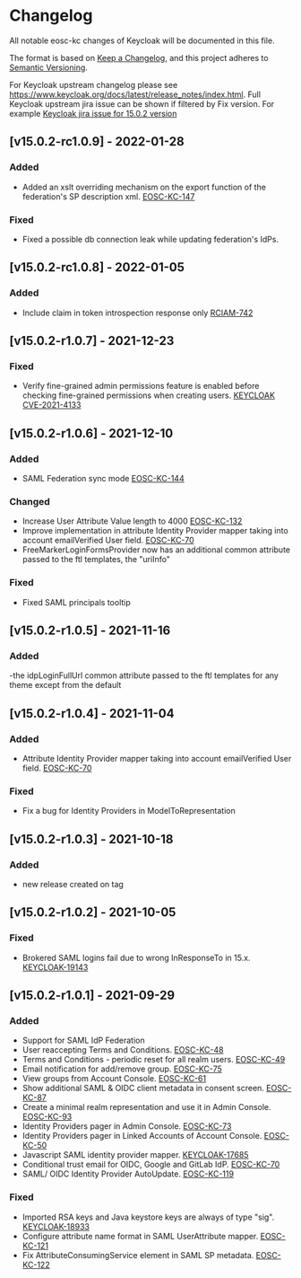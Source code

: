 # Changelog
All notable eosc-kc changes of Keycloak will be documented in this file.

The format is based on [Keep a Changelog](https://keepachangelog.com/en/1.0.0/),
and this project adheres to [Semantic Versioning](https://semver.org/spec/v2.0.0.html).

For Keycloak upstream changelog please see https://www.keycloak.org/docs/latest/release_notes/index.html.
Full Keycloak upstream jira issue can be shown if filtered by Fix version. For example [Keycloak jira issue for 15.0.2 version](https://issues.redhat.com/browse/KEYCLOAK-19161?jql=project%20%3D%20keycloak%20and%20fixVersion%20%3D%2015.0.2)


## [v15.0.2-rc1.0.9] - 2022-01-28
### Added
- Added an xslt overriding mechanism on the export function of the federation's SP description xml. [EOSC-KC-147](https://github.com/eosc-kc/keycloak/issues/147)
### Fixed
- Fixed a possible db connection leak while updating federation's IdPs.

## [v15.0.2-rc1.0.8] - 2022-01-05
### Added
- Include claim in token introspection response only [RCIAM-742](https://jira.argo.grnet.gr/browse/RCIAM-742)

## [v15.0.2-r1.0.7] - 2021-12-23
### Fixed
- Verify fine-grained admin permissions feature is enabled before checking fine-grained permissions when creating users. [KEYCLOAK CVE-2021-4133](https://www.keycloak.org/2021/12/cve.html)

## [v15.0.2-r1.0.6] - 2021-12-10
### Added
- SAML Federation sync mode [EOSC-KC-144](https://github.com/eosc-kc/keycloak/issues/144)

### Changed
- Increase User Attribute Value length to 4000 [EOSC-KC-132](https://github.com/eosc-kc/keycloak/issues/132)
- Improve implementation in attribute Identity Provider mapper taking into account emailVerified User field. [EOSC-KC-70](https://github.com/eosc-kc/keycloak/issues/70)
- FreeMarkerLoginFormsProvider now has an additional common attribute passed to the ftl templates, the "uriInfo"

### Fixed
- Fixed SAML principals tooltip

## [v15.0.2-r1.0.5] - 2021-11-16
### Added
-the idpLoginFullUrl common attribute passed to the ftl templates for any theme except from the default

## [v15.0.2-r1.0.4] - 2021-11-04
### Added
- Attribute Identity Provider mapper taking into account emailVerified User field. [EOSC-KC-70](https://github.com/eosc-kc/keycloak/issues/70)

### Fixed
- Fix a bug for Identity Providers in ModelToRepresentation

## [v15.0.2-r1.0.3] - 2021-10-18
### Added
- new release created on tag

## [v15.0.2-r1.0.2] - 2021-10-05
### Fixed
- Brokered SAML logins fail due to wrong InResponseTo in 15.x. [KEYCLOAK-19143](https://issues.redhat.com/browse/KEYCLOAK-19143)

## [v15.0.2-r1.0.1] - 2021-09-29
### Added
- Support for SAML IdP Federation
- User reaccepting Terms and Conditions. [EOSC-KC-48](https://github.com/eosc-kc/keycloak/issues/48)
- Terms and Conditions - periodic reset for all realm users. [EOSC-KC-49](https://github.com/eosc-kc/keycloak/issues/49)
- Email notification for add/remove group. [EOSC-KC-75](https://github.com/eosc-kc/keycloak/issues/75)
- View groups from Account Console. [EOSC-KC-61](https://github.com/eosc-kc/keycloak/issues/61)
- Show additional SAML & OIDC client metadata in consent screen. [EOSC-KC-87](https://github.com/eosc-kc/keycloak/issues/87)
- Create a minimal realm representation and use it in Admin Console. [EOSC-KC-93](https://github.com/eosc-kc/keycloak/issues/93)
- Identity Providers pager in Admin Console. [EOSC-KC-73](https://github.com/eosc-kc/keycloak/issues/73)
- Identity Providers pager in Linked Accounts of Account Console. [EOSC-KC-50](https://github.com/eosc-kc/keycloak/issues/50)
- Javascript SAML identity provider mapper. [KEYCLOAK-17685](https://issues.redhat.com/browse/KEYCLOAK-17685)
- Conditional trust email for OIDC, Google and GitLab IdP. [EOSC-KC-70](https://github.com/eosc-kc/keycloak/issues/70)
- SAML/ OIDC Identity Provider AutoUpdate. [EOSC-KC-119](https://github.com/eosc-kc/keycloak/issues/119)

### Fixed
- Imported RSA keys and Java keystore keys are always of type "sig". [KEYCLOAK-18933](https://issues.redhat.com/browse/KEYCLOAK-18933)
- Configure attribute name format in SAML UserAttribute mapper. [EOSC-KC-121](https://github.com/eosc-kc/keycloak/issues/121)
- Fix AttributeConsumingService element in SAML SP metadata. [EOSC-KC-122](https://github.com/eosc-kc/keycloak/issues/122)
